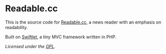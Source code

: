Readable.cc
===========

This is the source code for [Readable.cc](http://readable.cc), a news reader with an emphasis on readability.

Built on [Swiftlet](http://swiftlet.org), a tiny MVC framework written in PHP.

*Licensed under the [GPL](http://opensource.org/licenses/gpl-3.0.html).*
